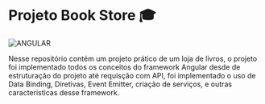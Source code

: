 # Projeto Book Store 🎓
<img aling='center' alt= 'ANGULAR' src='https://img.shields.io/badge/Angular-DD0031?style=for-the-badge&logo=angular&logoColor=white'/>

Nesse repositório contém um projeto prático de um loja de livros, o projeto foi implementado todos os conceitos do framework Angular desde de estruturação do projeto até requisção com API, foi implementado o uso de Data Binding, Diretivas, Event Emitter, criação de serviços, e outras caracteristicas desse framework.
